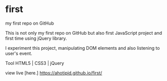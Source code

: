 # first
my first repo on GitHub

This is not only my first repo on GitHub but also first JavaScript project and first time using jQuery library.

I experiment this project, manipulating DOM elements and also listening to user's event.

Tool
HTML5 | CSS3 | jQuery

view live [here.] https://ahotipid.github.io/first/
